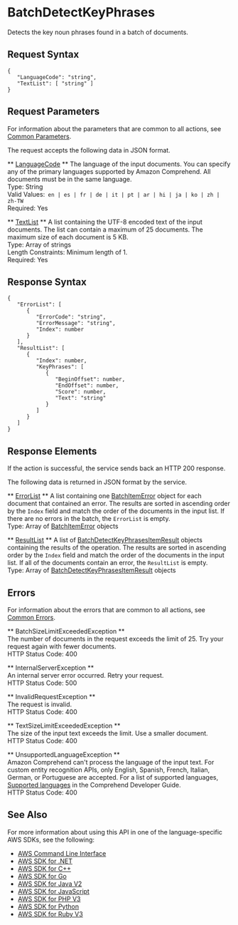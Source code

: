 # BatchDetectKeyPhrases<a name="API_BatchDetectKeyPhrases"></a>

Detects the key noun phrases found in a batch of documents\.

## Request Syntax<a name="API_BatchDetectKeyPhrases_RequestSyntax"></a>

```
{
   "LanguageCode": "string",
   "TextList": [ "string" ]
}
```

## Request Parameters<a name="API_BatchDetectKeyPhrases_RequestParameters"></a>

For information about the parameters that are common to all actions, see [Common Parameters](CommonParameters.md)\.

The request accepts the following data in JSON format\.

 ** [LanguageCode](#API_BatchDetectKeyPhrases_RequestSyntax) **   <a name="comprehend-BatchDetectKeyPhrases-request-LanguageCode"></a>
The language of the input documents\. You can specify any of the primary languages supported by Amazon Comprehend\. All documents must be in the same language\.  
Type: String  
Valid Values:` en | es | fr | de | it | pt | ar | hi | ja | ko | zh | zh-TW`   
Required: Yes

 ** [TextList](#API_BatchDetectKeyPhrases_RequestSyntax) **   <a name="comprehend-BatchDetectKeyPhrases-request-TextList"></a>
A list containing the UTF\-8 encoded text of the input documents\. The list can contain a maximum of 25 documents\. The maximum size of each document is 5 KB\.  
Type: Array of strings  
Length Constraints: Minimum length of 1\.  
Required: Yes

## Response Syntax<a name="API_BatchDetectKeyPhrases_ResponseSyntax"></a>

```
{
   "ErrorList": [ 
      { 
         "ErrorCode": "string",
         "ErrorMessage": "string",
         "Index": number
      }
   ],
   "ResultList": [ 
      { 
         "Index": number,
         "KeyPhrases": [ 
            { 
               "BeginOffset": number,
               "EndOffset": number,
               "Score": number,
               "Text": "string"
            }
         ]
      }
   ]
}
```

## Response Elements<a name="API_BatchDetectKeyPhrases_ResponseElements"></a>

If the action is successful, the service sends back an HTTP 200 response\.

The following data is returned in JSON format by the service\.

 ** [ErrorList](#API_BatchDetectKeyPhrases_ResponseSyntax) **   <a name="comprehend-BatchDetectKeyPhrases-response-ErrorList"></a>
A list containing one [BatchItemError](API_BatchItemError.md) object for each document that contained an error\. The results are sorted in ascending order by the `Index` field and match the order of the documents in the input list\. If there are no errors in the batch, the `ErrorList` is empty\.  
Type: Array of [BatchItemError](API_BatchItemError.md) objects

 ** [ResultList](#API_BatchDetectKeyPhrases_ResponseSyntax) **   <a name="comprehend-BatchDetectKeyPhrases-response-ResultList"></a>
A list of [BatchDetectKeyPhrasesItemResult](API_BatchDetectKeyPhrasesItemResult.md) objects containing the results of the operation\. The results are sorted in ascending order by the `Index` field and match the order of the documents in the input list\. If all of the documents contain an error, the `ResultList` is empty\.  
Type: Array of [BatchDetectKeyPhrasesItemResult](API_BatchDetectKeyPhrasesItemResult.md) objects

## Errors<a name="API_BatchDetectKeyPhrases_Errors"></a>

For information about the errors that are common to all actions, see [Common Errors](CommonErrors.md)\.

 ** BatchSizeLimitExceededException **   
The number of documents in the request exceeds the limit of 25\. Try your request again with fewer documents\.  
HTTP Status Code: 400

 ** InternalServerException **   
An internal server error occurred\. Retry your request\.  
HTTP Status Code: 500

 ** InvalidRequestException **   
The request is invalid\.  
HTTP Status Code: 400

 ** TextSizeLimitExceededException **   
The size of the input text exceeds the limit\. Use a smaller document\.  
HTTP Status Code: 400

 ** UnsupportedLanguageException **   
Amazon Comprehend can't process the language of the input text\. For custom entity recognition APIs, only English, Spanish, French, Italian, German, or Portuguese are accepted\. For a list of supported languages, [Supported languages](https://docs.aws.amazon.com/comprehend/latest/dg/supported-languages.html) in the Comprehend Developer Guide\.   
HTTP Status Code: 400

## See Also<a name="API_BatchDetectKeyPhrases_SeeAlso"></a>

For more information about using this API in one of the language\-specific AWS SDKs, see the following:
+  [AWS Command Line Interface](https://docs.aws.amazon.com/goto/aws-cli/comprehend-2017-11-27/BatchDetectKeyPhrases) 
+  [AWS SDK for \.NET](https://docs.aws.amazon.com/goto/DotNetSDKV3/comprehend-2017-11-27/BatchDetectKeyPhrases) 
+  [AWS SDK for C\+\+](https://docs.aws.amazon.com/goto/SdkForCpp/comprehend-2017-11-27/BatchDetectKeyPhrases) 
+  [AWS SDK for Go](https://docs.aws.amazon.com/goto/SdkForGoV1/comprehend-2017-11-27/BatchDetectKeyPhrases) 
+  [AWS SDK for Java V2](https://docs.aws.amazon.com/goto/SdkForJavaV2/comprehend-2017-11-27/BatchDetectKeyPhrases) 
+  [AWS SDK for JavaScript](https://docs.aws.amazon.com/goto/AWSJavaScriptSDK/comprehend-2017-11-27/BatchDetectKeyPhrases) 
+  [AWS SDK for PHP V3](https://docs.aws.amazon.com/goto/SdkForPHPV3/comprehend-2017-11-27/BatchDetectKeyPhrases) 
+  [AWS SDK for Python](https://docs.aws.amazon.com/goto/boto3/comprehend-2017-11-27/BatchDetectKeyPhrases) 
+  [AWS SDK for Ruby V3](https://docs.aws.amazon.com/goto/SdkForRubyV3/comprehend-2017-11-27/BatchDetectKeyPhrases) 